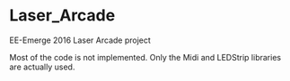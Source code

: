 # Laser_Arcade
EE-Emerge 2016 Laser Arcade project


Most of the code is not implemented. Only the Midi and LEDStrip libraries are actually used.

